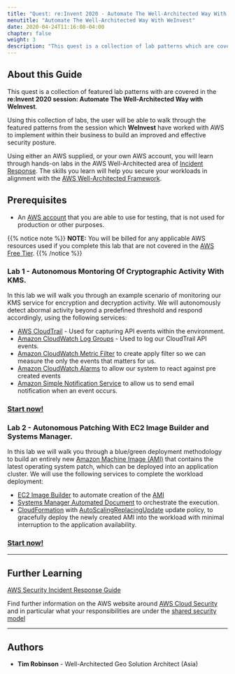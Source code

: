 ```yaml
---
title: "Quest: re:Invent 2020 - Automate The Well-Architected Way With WeInvest"
menutitle: "Automate The Well-Architected Way With WeInvest"
date: 2020-04-24T11:16:08-04:00
chapter: false
weight: 3
description: "This quest is a collection of lab patterns which are covered in the upcoming session at re:Invent 2020: Automate The Well-Architected Way with WeInvest"
---
```


## About this Guide

This quest is a collection of featured lab patterns with are covered in the **re:Invent 2020 session: Automate The Well-Architected Way with WeInvest**. 

Using this collection of labs, the user will be able to walk through the featured patterns from the session which **WeInvest** have worked with AWS to implement within their business to build an improved and effective security posture. 

Using either an AWS supplied, or your own AWS account, you will learn through hands-on labs in the AWS Well-Architected area of [Incident Response](https://wa.aws.amazon.com/wat.pillar.security.en.html#sec.incident). The skills you learn will help you secure your workloads in alignment with the [AWS Well-Architected Framework](https://aws.amazon.com/architecture/well-architected/).

## Prerequisites

* An [AWS account](https://portal.aws.amazon.com/gp/aws/developer/registration/index.html) that you are able to use for testing, that is not used for production or other purposes.

{{% notice note %}}
**NOTE:** You will be billed for any applicable AWS resources used if you complete this lab that are not covered in the [AWS Free Tier](https://aws.amazon.com/free/).
{{% /notice %}}


### Lab 1 - Autonomous Montoring Of Cryptographic Activity With KMS.

In this lab we will walk you through an example scenario of monitoring our KMS service for encryption and decryption activity. We will autonomously detect abormal activity beyond a predefined threshold and respond accordingly, using the following services:

* [AWS CloudTrail](https://aws.amazon.com/cloudtrail/) - Used for capturing API events within the environment. 
* [Amazon CloudWatch Log Groups](https://docs.aws.amazon.com/AmazonCloudWatch/latest/logs/Working-with-log-groups-and-streams.html) - Used to log our CloudTrail API events.
* [Amazon CloudWatch Metric Filter](https://docs.aws.amazon.com/AmazonCloudWatch/latest/logs/MonitoringPolicyExamples.html) to create apply filter so we can measure the only the events that matters for us.
* [Amazon CloudWatch Alarms](https://docs.aws.amazon.com/AmazonCloudWatch/latest/monitoring/AlarmThatSendsEmail.html) to allow our system to react against pre created events
* [Amazon Simple Notification Service](https://aws.amazon.com/sns/) to allow us to send email notification when an event occurs.


### [Start now!](/security/300_labs/300_autonomous_monitoring_of_cryptographic_activity_with_kms/)


### Lab 2 - Autonomous Patching With EC2 Image Builder and Systems Manager.

In this lab we will walk you through a blue/green deployment methodology to build an entirely new [Amazon Machine Image (AMI)](https://docs.aws.amazon.com/AWSEC2/latest/UserGuide/AMIs.html) that contains the latest operating system patch, which can be deployed into an application cluster. We will use the following services to complete the workload deployment:

* [EC2 Image Builder](https://aws.amazon.com/image-builder/) to automate creation of the [AMI](https://docs.aws.amazon.com/AWSEC2/latest/UserGuide/AMIs.html)
* [Systems Manager Automated Document](https://aws.amazon.com/systems-manager/) to orchestrate the execution.
* [CloudFormation](https://aws.amazon.com/cloudformation/) with [AutoScalingReplacingUpdate](https://docs.aws.amazon.com/AWSCloudFormation/latest/UserGuide/aws-attribute-updatepolicy.html) update policy, to gracefully deploy the newly created AMI into the workload with minimal interruption to the application availability.

### [Start now!](/security/300_labs/300_autonomous_patching_with_ec2_image_builder_and_systems_manager/)

***

## Further Learning

[AWS Security Incident Response Guide](https://d1.awsstatic.com/whitepapers/aws_security_incident_response.pdf)

Find further information on the AWS website around [AWS Cloud Security]( https://aws.amazon.com/security/) and in particular what your responsibilities are under the [shared security model]( https://aws.amazon.com/compliance/shared-responsibility-model/)

***

## Authors

- **Tim Robinson** - Well-Architected Geo Solution Architect (Asia)
